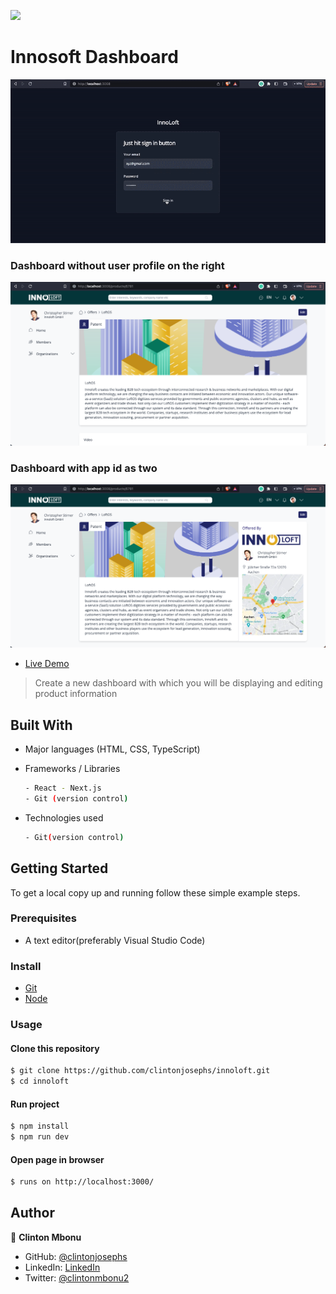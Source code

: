 ![](https://img.shields.io/badge/Innosoft-navy)

# Innosoft Dashboard

![screenshot](./public/assets/images/presentation_video.gif)

### Dashboard without user profile on the right
![screenshot](./public/assets/images/dashboard_without_userprofile_on_right.png)

### Dashboard with app id as two
![screenshot](./public/assets/images/dashboard_with_appid_two.png)

- [Live Demo](https://dashboardinnoloft.netlify.app/)

> Create a new dashboard with which you will be displaying and editing product information



## Built With

- Major languages (HTML, CSS, TypeScript)

- Frameworks / Libraries
  ```bash
  - React - Next.js
  - Git (version control)
  ```

- Technologies used 
  
  ``` bash
  - Git(version control)
  ```


## Getting Started

To get a local copy up and running follow these simple example steps.

### Prerequisites
 - A text editor(preferably Visual Studio Code)

### Install
  -  [Git](https://git-scm.com/downloads)
  -  [Node](https://nodejs.org/en/download/)

### Usage
#### Clone this repository

```bash
$ git clone https://github.com/clintonjosephs/innoloft.git
$ cd innoloft
```
#### Run project

```bash
$ npm install
$ npm run dev
```

#### Open page in browser
```bash
$ runs on http://localhost:3000/
```

## Author

👤 **Clinton Mbonu**

- GitHub: [@clintonjosephs](https://github.com/clintonjosephs)
- LinkedIn: [LinkedIn](https://linkedin.com/in/clinton-mbonu)
- Twitter: [@clintonmbonu2](https://twitter.com/clintonmbonu2)

